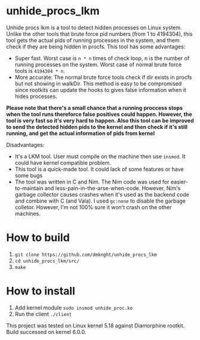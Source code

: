 # unhide_procs_lkm
Unhide procs lkm is a tool to detect hidden processes on Linux system. Unlike the other tools that brute force pid numbers (from 1 to 4194304), this tool gets the actual pids of running processes in the system, and them check if they are being hidden in procfs. This tool has some advantages:
- Super fast. Worst case is `n * n` times of check loop, n is the number of running processes on the system. Worst case of normal brute force tools is `4194304 * n`. 
- More accurate: The normal brute force tools check if dir exists in procfs but not showing in walkDir. This method is easy to be compromised since rootkits can update the hooks to gives false information when it hides processes.

**Please note that there's a small chance that a running proccess stops when the tool runs thereforce false positives could happen. However, the tool is very fast so it's very hard to happen. Also this tool can be improved to send the detected hidden pids to the kernel and then check if it's still running, and get the actual information of pids from kernel**

Disadvantages:
- It's a LKM tool. User must compile on the machine then use `insmod`. It could have kernel compatible problem.
- This tool is a quick-made tool. It could lack of some features or have some bugs
- The tool was written in C and Nim. The Nim code was used for easier-to-maintain and less-pain-in-the-arse-when-code. However, Nim's garbage collector causes crashes when it's used as the backend code and combine with C (and Vala). I used `gc:none` to disable the garbage colletor. However, I'm not 100% sure it won't crash on the other machines.

# How to build
1. `git clone https://github.com/dmknght/unhide_procs_lkm`
2. `cd unhide_procs_lkm/src/`
3. `make`

# How to install
1. Add kernel module `sudo insmod unhide_proc.ko`
2. Run the client `./client`


This project was tested on Linux kernel 5.18 against Diamorphine rootkit. Build successed on kernel 6.0.0.

